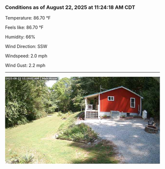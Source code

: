 ### Conditions as of August 22, 2025 at 11:24:18 AM CDT 

Temperature: 86.70 &deg;F

Feels like: 86.70 &deg;F

Humidity: 66%

Wind Direction: SSW

Windspeed: 2.0 mph

Wind Gust: 2.2 mph

---

<img src="./images/latest.jpeg"/>

